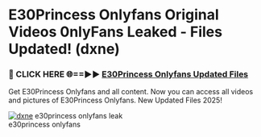 # E30Princess Onlyfans Original Videos 0nlyFans Leaked - Files Updated! (dxne)

<h3>🔴 CLICK HERE 🌐==►► <a href="https://tinyurl.com/3hn5wdd3" rel="nofollow">E30Princess Onlyfans Updated Files</a></h3>

Get E30Princess Onlyfans and all content. Now you can access all videos and pictures of E30Princess Onlyfans. New Updated Files 2025!

[![dxne](https://i.imgur.com/4HnBqBT.gif)](https://tinyurl.com/3hn5wdd3)
e30princess onlyfans leak<br>
e30princess onlyfans